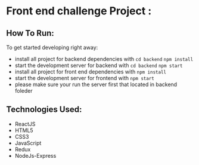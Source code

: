 # Front end challenge Project :

## How To Run:

To get started developing right away:

- install all project for backend dependencies with `cd backend` `npm install`
- start the development server for backend with `cd backend` `npm start`
- install all project for front end dependencies with `npm install`
- start the development server for frontend with `npm start`
- please make sure your run the server first that located in backend foleder

## Technologies Used:

- ReactJS
- HTML5
- CSS3
- JavaScript
- Redux
- NodeJs-Express
